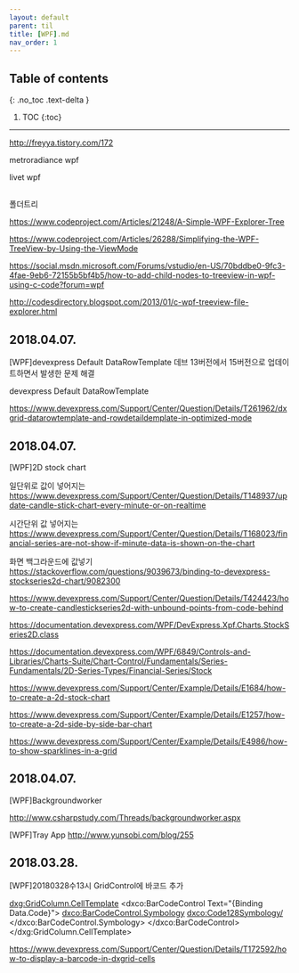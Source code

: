---layout: defaultparent: tiltitle: [WPF].mdnav_order: 1---## Table of contents{: .no_toc .text-delta }1. TOC{:toc}---http://freyya.tistory.com/172

metroradiance wpf

livet wpf



## 

폴더트리

https://www.codeproject.com/Articles/21248/A-Simple-WPF-Explorer-Tree


https://www.codeproject.com/Articles/26288/Simplifying-the-WPF-TreeView-by-Using-the-ViewMode

https://social.msdn.microsoft.com/Forums/vstudio/en-US/70bddbe0-9fc3-4fae-9eb6-72155b5bf4b5/how-to-add-child-nodes-to-treeview-in-wpf-using-c-code?forum=wpf




http://codesdirectory.blogspot.com/2013/01/c-wpf-treeview-file-explorer.html


## 2018.04.07.

[WPF]devexpress Default DataRowTemplate 데브 13버전에서 15버전으로 업데이트하면서 발생한 문제 해결

devexpress Default DataRowTemplate


https://www.devexpress.com/Support/Center/Question/Details/T261962/dxgrid-datarowtemplate-and-rowdetaildemplate-in-optimized-mode


## 2018.04.07.

[WPF]2D stock chart


일단위로 값이 넣어지는 
https://www.devexpress.com/Support/Center/Question/Details/T148937/update-candle-stick-chart-every-minute-or-on-realtime


시간단위 값 넣어지는
https://www.devexpress.com/Support/Center/Question/Details/T168023/financial-series-are-not-show-if-minute-data-is-shown-on-the-chart



화면 백그라운드에 값넣기
https://stackoverflow.com/questions/9039673/binding-to-devexpress-stockseries2d-chart/9082300

https://www.devexpress.com/Support/Center/Question/Details/T424423/how-to-create-candlestickseries2d-with-unbound-points-from-code-behind




https://documentation.devexpress.com/WPF/DevExpress.Xpf.Charts.StockSeries2D.class

https://documentation.devexpress.com/WPF/6849/Controls-and-Libraries/Charts-Suite/Chart-Control/Fundamentals/Series-Fundamentals/2D-Series-Types/Financial-Series/Stock


https://www.devexpress.com/Support/Center/Example/Details/E1684/how-to-create-a-2d-stock-chart

https://www.devexpress.com/Support/Center/Example/Details/E1257/how-to-create-a-2d-side-by-side-bar-chart

https://www.devexpress.com/Support/Center/Example/Details/E4986/how-to-show-sparklines-in-a-grid


## 2018.04.07. 

[WPF]Backgroundworker

http://www.csharpstudy.com/Threads/backgroundworker.aspx


[WPF]Tray App
http://www.yunsobi.com/blog/255


## 2018.03.28.

[WPF]20180328수13시 GridControl에 바코드 추가

<dxg:GridColumn.CellTemplate>
     <DataTemplate>
         <dxco:BarCodeControl Text="{Binding Data.Code}">
              <dxco:BarCodeControl.Symbology>
                  <dxco:Code128Symbology/>
              </dxco:BarCodeControl.Symbology>
         </dxco:BarCodeControl>
     </DataTemplate>
</dxg:GridColumn.CellTemplate>


https://www.devexpress.com/Support/Center/Question/Details/T172592/how-to-display-a-barcode-in-dxgrid-cells



